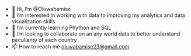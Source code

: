 - 👋 Hi, I’m @Oluwabamise
- 👀 I’m interested in working with data to improving my analytics and data visualization skills
- 🌱 I’m currently learning Phython and SQL
- 💞️ I’m looking to collaborate on an any world data to better understand peculiarity of each country
- 📫 How to reach me oluwabamise23@gmail.com

<!---
Oluwabamise/Oluwabamise is a ✨ special ✨ repository because its `README.md` (this file) appears on your GitHub profile.
You can click the Preview link to take a look at your changes.
--->
